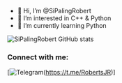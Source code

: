 
- 👋 Hi, I’m @SiPalingRobert
- 👀 I’m interested in C++ & Python
- 🌱 I’m currently learning Python


![SiPalingRobert GitHub stats](https://github-readme-stats.vercel.app/api?username=SiPalingRobert&show_icons=true&theme=radical)


### Connect with me:


[![Telegram]([https://img.shields.io/badge/-Telegram-blue])(https://t.me/RobertsJR)]
